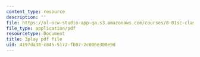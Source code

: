 ```yaml
---
content_type: resource
description: ''
file: https://ol-ocw-studio-app-qa.s3.amazonaws.com/courses/8-01sc-classical-mechanics-fall-2016/4197da38c8455172fb072c006e308e9d_rCP_-Wuikwo.pdf
file_type: application/pdf
resourcetype: Document
title: 3play pdf file
uid: 4197da38-c845-5172-fb07-2c006e308e9d
---
```

